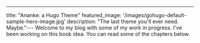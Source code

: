 ---
title: "Ananke: a Hugo Theme"
featured_image: '/images/gohugo-default-sample-hero-image.jpg'
description: "The last theme you'll ever need. Maybe."---
Welcome to my blog with some of my work in progress. I've been working on this book idea. You can read some of the chapters below.
